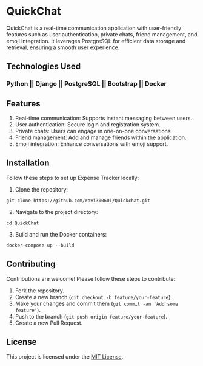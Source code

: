 # QuickChat

QuickChat is a real-time communication application with user-friendly features such as user authentication, private chats, friend management, and emoji integration. It leverages PostgreSQL for efficient data storage and retrieval, ensuring a smooth user experience.

## Technologies Used
### Python || Django || PostgreSQL || Bootstrap || Docker


## Features
1. Real-time communication: Supports instant messaging between users.
2. User authentication: Secure login and registration system.
3. Private chats: Users can engage in one-on-one conversations.
4. Friend management: Add and manage friends within the application.
5. Emoji integration: Enhance conversations with emoji support.

## Installation

Follow these steps to set up Expense Tracker locally:

1. Clone the repository:
```
git clone https://github.com/ravi300601/Quickchat.git
```

2. Navigate to the project directory:
```
cd QuickChat
```

3. Build and run the Docker containers:
```
docker-compose up --build
```

## Contributing

Contributions are welcome! Please follow these steps to contribute:

1. Fork the repository.
2. Create a new branch (`git checkout -b feature/your-feature`).
3. Make your changes and commit them (`git commit -am 'Add some feature'`).
4. Push to the branch (`git push origin feature/your-feature`).
5. Create a new Pull Request.

## License

This project is licensed under the [MIT License](https://opensource.org/license/mit).
